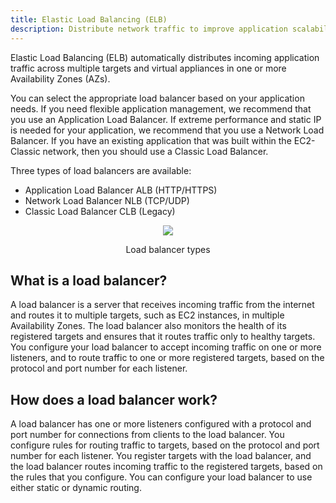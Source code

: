 ```yaml
---
title: Elastic Load Balancing (ELB)
description: Distribute network traffic to improve application scalability
---
```


Elastic Load Balancing (ELB) automatically distributes incoming application traffic across multiple targets and virtual appliances in one or more Availability Zones (AZs).

You can select the appropriate load balancer based on your application needs. If you need flexible application management, we recommend that you use an Application Load Balancer. If extreme performance and static IP is needed for your application, we recommend that you use a Network Load Balancer. If you have an existing application that was built within the EC2-Classic network, then you should use a Classic Load Balancer.


Three types of load balancers are available:
* Application Load Balancer ALB (HTTP/HTTPS)
* Network Load Balancer NLB (TCP/UDP)
* Classic Load Balancer CLB (Legacy)

<div>
<div align="center"><img src={require('@site/static/img/Load_balancer-types.png').default} /></div>
<div><p align="center">Load balancer types</p></div>
</div>

## What is a load balancer?

A load balancer is a server that receives incoming traffic from the internet and routes it to multiple targets, such as EC2 instances, in multiple Availability Zones. The load balancer also monitors the health of its registered targets and ensures that it routes traffic only to healthy targets. You configure your load balancer to accept incoming traffic on one or more listeners, and to route traffic to one or more registered targets, based on the protocol and port number for each listener.

## How does a load balancer work?

A load balancer has one or more listeners configured with a protocol and port number for connections from clients to the load balancer. You configure rules for routing traffic to targets, based on the protocol and port number for each listener. You register targets with the load balancer, and the load balancer routes incoming traffic to the registered targets, based on the rules that you configure. You can configure your load balancer to use either static or dynamic routing.